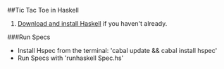 ##Tic Tac Toe in Haskell

1. [Download and install Haskell](http://www.haskell.org/platform/) if you haven't already.

###Run Specs
- Install Hspec from the terminal: 'cabal update && cabal install hspec'
- Run Specs with 'runhaskell Spec.hs'
